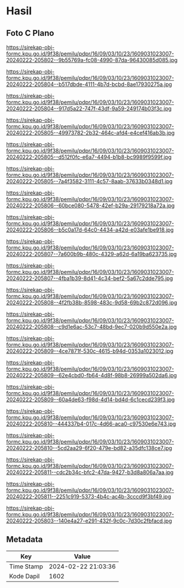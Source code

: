 # Hasil

## Foto C Plano

https://sirekap-obj-formc.kpu.go.id/9f38/pemilu/pdpr/16/09/03/10/23/1609031023007-20240222-205802--9b55769a-fc08-4990-87da-96430085d085.jpg

https://sirekap-obj-formc.kpu.go.id/9f38/pemilu/pdpr/16/09/03/10/23/1609031023007-20240222-205804--b517dbde-4111-4b7d-bcbd-8ae17930275a.jpg

https://sirekap-obj-formc.kpu.go.id/9f38/pemilu/pdpr/16/09/03/10/23/1609031023007-20240222-205804--917d5a22-747f-43df-9a59-249174b03f3c.jpg

https://sirekap-obj-formc.kpu.go.id/9f38/pemilu/pdpr/16/09/03/10/23/1609031023007-20240222-205805--49973782-2b32-464c-afd4-e4cef416ab3b.jpg

https://sirekap-obj-formc.kpu.go.id/9f38/pemilu/pdpr/16/09/03/10/23/1609031023007-20240222-205805--d512f0fc-e6a7-4494-b1b8-bc9989f9599f.jpg

https://sirekap-obj-formc.kpu.go.id/9f38/pemilu/pdpr/16/09/03/10/23/1609031023007-20240222-205805--7a4f3582-3111-4c57-8aab-37633b0348d1.jpg

https://sirekap-obj-formc.kpu.go.id/9f38/pemilu/pdpr/16/09/03/10/23/1609031023007-20240222-205806--60bce080-5478-42ef-b29a-29179218a72a.jpg

https://sirekap-obj-formc.kpu.go.id/9f38/pemilu/pdpr/16/09/03/10/23/1609031023007-20240222-205806--b5c0a17d-64c0-4434-a42d-e03afe1be918.jpg

https://sirekap-obj-formc.kpu.go.id/9f38/pemilu/pdpr/16/09/03/10/23/1609031023007-20240222-205807--7a600b9b-480c-4329-a62d-6a19ba623735.jpg

https://sirekap-obj-formc.kpu.go.id/9f38/pemilu/pdpr/16/09/03/10/23/1609031023007-20240222-205807--4fba1b39-8d41-4c34-bef2-5a67c2dde795.jpg

https://sirekap-obj-formc.kpu.go.id/9f38/pemilu/pdpr/16/09/03/10/23/1609031023007-20240222-205808--4f2fb38b-8598-483c-9d58-69b2c872d096.jpg

https://sirekap-obj-formc.kpu.go.id/9f38/pemilu/pdpr/16/09/03/10/23/1609031023007-20240222-205808--c9d1e6ac-53c7-48bd-9ec7-020b9d550e2a.jpg

https://sirekap-obj-formc.kpu.go.id/9f38/pemilu/pdpr/16/09/03/10/23/1609031023007-20240222-205809--4ce7871f-530c-4615-b94d-0353a1023012.jpg

https://sirekap-obj-formc.kpu.go.id/9f38/pemilu/pdpr/16/09/03/10/23/1609031023007-20240222-205809--62e4cbd0-fb64-4d8f-98b8-26999a502da6.jpg

https://sirekap-obj-formc.kpu.go.id/9f38/pemilu/pdpr/16/09/03/10/23/1609031023007-20240222-205809--60a4de63-f98d-4d14-bd4d-6c1cecd239f3.jpg

https://sirekap-obj-formc.kpu.go.id/9f38/pemilu/pdpr/16/09/03/10/23/1609031023007-20240222-205810--444337b4-017c-4d66-aca0-c97530e6e743.jpg

https://sirekap-obj-formc.kpu.go.id/9f38/pemilu/pdpr/16/09/03/10/23/1609031023007-20240222-205810--5cd2aa29-6f20-479e-bd82-a35dfc138ce7.jpg

https://sirekap-obj-formc.kpu.go.id/9f38/pemilu/pdpr/16/09/03/10/23/1609031023007-20240222-205811--cdc2b34c-bfc2-47da-9427-b3d8a806a7aa.jpg

https://sirekap-obj-formc.kpu.go.id/9f38/pemilu/pdpr/16/09/03/10/23/1609031023007-20240222-205811--2251c919-5373-4b4c-ac4b-3cccd9f3bf49.jpg

https://sirekap-obj-formc.kpu.go.id/9f38/pemilu/pdpr/16/09/03/10/23/1609031023007-20240222-205803--140e4a27-e291-432f-9c0c-7d30c2fbfacd.jpg


## Metadata

| Key        | Value               |
| ---------- | ------------------- |
| Time Stamp | 2024-02-22 21:03:36 |
| Kode Dapil | 1602                |




